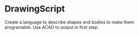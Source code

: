 # DrawingScript
Create a language to describe shapes and bodies to make them programable. Use ACAD to output in first step.
